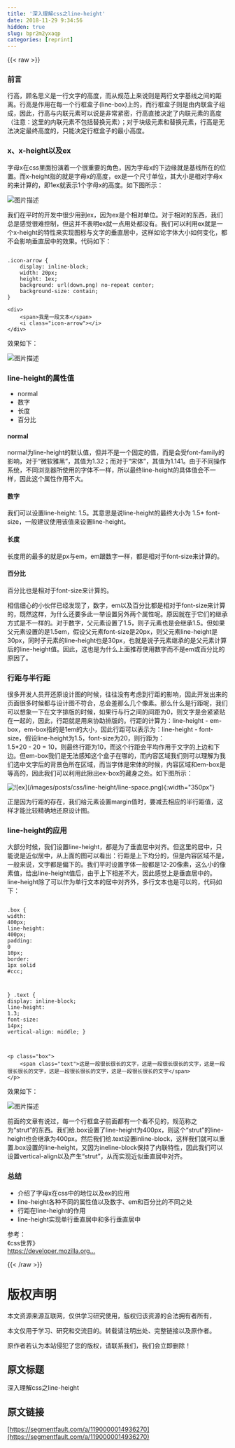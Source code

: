 ```yaml
---
title: '深入理解css之line-height' 
date: 2018-11-29 9:34:56
hidden: true
slug: bpr2m2yxaqp
categories: [reprint]
---
```


{{< raw >}}

                    
<h3 id="articleHeader0">前言</h3>
<p>行高，顾名思义是一行文字的高度，而从规范上来说则是两行文字基线之间的距离。行高是作用在每一个行框盒子(line-box)上的，而行框盒子则是由内联盒子组成，因此，行高与内联元素可以说是非常紧密，行高直接决定了内联元素的高度（注意：这里的内联元素不包括替换元素）；对于块级元素和替换元素，行高是无法决定最终高度的，只能决定行框盒子的最小高度。</p>
<h3 id="articleHeader1">x、x-height以及ex</h3>
<p>字母x在css里面扮演着一个很重要的角色，因为字母x的下边缘就是基线所在的位置。而x-height指的就是字母x的高度，ex是一个尺寸单位，其大小是相对字母x的来计算的，即1ex就表示1个字母x的高度。如下图所示：</p>
<p><span class="img-wrap"><img data-src="/img/bVbaPLE?w=604&amp;h=180" src="https://static.alili.tech/img/bVbaPLE?w=604&amp;h=180" alt="图片描述" title="图片描述" style="cursor: pointer; display: inline;"></span></p>
<p>我们在平时的开发中很少用到ex，因为ex是个相对单位。对于相对的东西，我们总是感觉很难控制，但这并不表明ex就一点用处都没有。我们可以利用ex就是一个x-height的特性来实现图标与文字的垂直居中，这样如论字体大小如何变化，都不会影响垂直居中的效果。代码如下：</p>
<div class="widget-codetool" style="display:none;">
      <div class="widget-codetool--inner">
      <span class="selectCode code-tool" data-toggle="tooltip" data-placement="top" title="" data-original-title="全选"></span>
      <span type="button" class="copyCode code-tool" data-toggle="tooltip" data-placement="top" data-clipboard-text="
.icon-arrow {
    display: inline-block;
    width: 20px;
    height: 1ex;
    background: url(down.png) no-repeat center;
    background-size: contain;
}
" title="" data-original-title="复制"></span>
      <span type="button" class="saveToNote code-tool" data-toggle="tooltip" data-placement="top" title="" data-original-title="放进笔记"></span>
      </div>
      </div><pre class="css hljs"><code class="css">
<span class="hljs-selector-class">.icon-arrow</span> {
    <span class="hljs-attribute">display</span>: inline-block;
    <span class="hljs-attribute">width</span>: <span class="hljs-number">20px</span>;
    <span class="hljs-attribute">height</span>: <span class="hljs-number">1ex</span>;
    <span class="hljs-attribute">background</span>: <span class="hljs-built_in">url</span>(down.png) no-repeat center;
    <span class="hljs-attribute">background-size</span>: contain;
}
</code></pre>
<div class="widget-codetool" style="display:none;">
      <div class="widget-codetool--inner">
      <span class="selectCode code-tool" data-toggle="tooltip" data-placement="top" title="" data-original-title="全选"></span>
      <span type="button" class="copyCode code-tool" data-toggle="tooltip" data-placement="top" data-clipboard-text="<div>
    <span>我是一段文本</span>
    <i class=&quot;icon-arrow&quot;></i>
</div>" title="" data-original-title="复制"></span>
      <span type="button" class="saveToNote code-tool" data-toggle="tooltip" data-placement="top" title="" data-original-title="放进笔记"></span>
      </div>
      </div><pre class="xml hljs"><code class="html"><span class="hljs-tag">&lt;<span class="hljs-name">div</span>&gt;</span>
    <span class="hljs-tag">&lt;<span class="hljs-name">span</span>&gt;</span>我是一段文本<span class="hljs-tag">&lt;/<span class="hljs-name">span</span>&gt;</span>
    <span class="hljs-tag">&lt;<span class="hljs-name">i</span> <span class="hljs-attr">class</span>=<span class="hljs-string">"icon-arrow"</span>&gt;</span><span class="hljs-tag">&lt;/<span class="hljs-name">i</span>&gt;</span>
<span class="hljs-tag">&lt;/<span class="hljs-name">div</span>&gt;</span></code></pre>
<p>效果如下：</p>
<p><span class="img-wrap"><img data-src="/img/bVbaPLF?w=246&amp;h=58" src="https://static.alili.tech/img/bVbaPLF?w=246&amp;h=58" alt="图片描述" title="图片描述" style="cursor: pointer; display: inline;"></span></p>
<h3 id="articleHeader2">line-height的属性值</h3>
<ul>
<li>normal</li>
<li>数字</li>
<li>长度</li>
<li>百分比</li>
</ul>
<h4>normal</h4>
<p>normal为line-height的默认值，但并不是一个固定的值，而是会受font-family的影响，对于“微软雅黑”，其值为1.32；而对于“宋体”，其值为1.141。由于不同操作系统，不同浏览器所使用的字体不一样，所以最终line-height的具体值会不一样，因此这个属性作用不大。</p>
<h4>数字</h4>
<p>我们可以设置line-height: 1.5。其意思是说line-height的最终大小为 1.5* font-size，一般建议使用该值来设置line-height。</p>
<h4>长度</h4>
<p>长度用的最多的就是px与em，em跟数字一样，都是相对于font-size来计算的。</p>
<h4>百分比</h4>
<p>百分比也是相对于font-size来计算的。</p>
<p>相信细心的小伙伴已经发现了，数字，em以及百分比都是相对于font-size来计算的，既然这样，为什么还要多此一举设置另外两个属性呢。原因就在于它们的继承方式是不一样的。对于数字，父元素设置了1.5，则子元素也是会继承1.5。但如果父元素设置的是1.5em，假设父元素font-size是20px，则父元素line-height是30px，同时子元素的line-height也是30px，也就是说子元素继承的是父元素计算后的line-height值。因此，这也是为什么上面推荐使用数字而不是em或百分比的原因了。</p>
<h3 id="articleHeader3">行距与半行距</h3>
<p>很多开发人员开还原设计图的时候，往往没有考虑到行距的影响，因此开发出来的页面很多时候都与设计图不符合，总会差那么几个像素。那么什么是行距呢，我们可以想象一下在文字排版的时候，如果行与行之间的间距为0，则文字是会紧紧贴在一起的，因此，行距就是用来协助排版的。行距的计算为：line-height - em-box，em-box指的是1em的大小，因此行距可以表示为：line-height - font-size，假设line-height为1.5，font-size为20，则行距为：<br>1.5*20 - 20 = 10，则最终行距为10，而这个行距会平均作用于文字的上边和下边。但em-box我们是无法感知这个盒子在哪的，而内容区域我们则可以理解为我们选中文字后的背景色所在区域，而当字体是宋体的时候，内容区域和em-box是等高的，因此我们可以利用此揪出ex-box的藏身之处。如下图所示：</p>
<p><span class="img-wrap"><img data-src="/img/bVbaPLG?w=752&amp;h=376" src="https://static.alili.tech/img/bVbaPLG?w=752&amp;h=376" alt="![ex](/images/posts/css/line-height/line-space.png){:width=&quot;350px&quot;}" title="![ex](/images/posts/css/line-height/line-space.png){:width=&quot;350px&quot;}" style="cursor: pointer; display: inline;"></span></p>
<p>正是因为行距的存在，我们给元素设置margin值时，要减去相应的半行距值，这样才能比较精确地还原设计图。</p>
<h3 id="articleHeader4">line-height的应用</h3>
<p>大部分时候，我们设置line-height，都是为了垂直居中对齐。但这里的居中，只能说是近似居中，从上面的图可以看出：行距是上下均分的，但是内容区域不是，一般来说，文字都是偏下的。我们平时设置字体一般都是12-20像素，这么小的像素值，给出line-height值后，由于上下相差不大，因此感觉上是垂直居中的。line-height除了可以作为单行文本的居中对齐外，多行文本也是可以的，代码如下：</p>
<div class="widget-codetool" style="display:none;">
      <div class="widget-codetool--inner">
      <span class="selectCode code-tool" data-toggle="tooltip" data-placement="top" title="" data-original-title="全选"></span>
      <span type="button" class="copyCode code-tool" data-toggle="tooltip" data-placement="top" data-clipboard-text="
.box {
    width: 400px;
    line-height: 400px;
    padding: 0 10px;
    border: 1px solid #ccc;

}
.text {
    display: inline-block;
    line-height: 1.3;
    font-size: 14px;
    vertical-align: middle;
}
" title="" data-original-title="复制"></span>
      <span type="button" class="saveToNote code-tool" data-toggle="tooltip" data-placement="top" title="" data-original-title="放进笔记"></span>
      </div>
      </div><pre class="css hljs"><code class="css">
<span class="hljs-selector-class">.box</span> {
    <span class="hljs-attribute">width</span>: <span class="hljs-number">400px</span>;
    <span class="hljs-attribute">line-height</span>: <span class="hljs-number">400px</span>;
    <span class="hljs-attribute">padding</span>: <span class="hljs-number">0</span> <span class="hljs-number">10px</span>;
    <span class="hljs-attribute">border</span>: <span class="hljs-number">1px</span> solid <span class="hljs-number">#ccc</span>;

}
<span class="hljs-selector-class">.text</span> {
    <span class="hljs-attribute">display</span>: inline-block;
    <span class="hljs-attribute">line-height</span>: <span class="hljs-number">1.3</span>;
    <span class="hljs-attribute">font-size</span>: <span class="hljs-number">14px</span>;
    <span class="hljs-attribute">vertical-align</span>: middle;
}
</code></pre>
<div class="widget-codetool" style="display:none;">
      <div class="widget-codetool--inner">
      <span class="selectCode code-tool" data-toggle="tooltip" data-placement="top" title="" data-original-title="全选"></span>
      <span type="button" class="copyCode code-tool" data-toggle="tooltip" data-placement="top" data-clipboard-text="
<p class=&quot;box&quot;>
    <span class=&quot;text&quot;>这是一段很长很长的文字，这是一段很长很长的文字，这是一段很长很长的文字，这是一段很长很长的文字，这是一段很长很长的文字</span>
</p>
" title="" data-original-title="复制"></span>
      <span type="button" class="saveToNote code-tool" data-toggle="tooltip" data-placement="top" title="" data-original-title="放进笔记"></span>
      </div>
      </div><pre class="xml hljs"><code class="html">
<span class="hljs-tag">&lt;<span class="hljs-name">p</span> <span class="hljs-attr">class</span>=<span class="hljs-string">"box"</span>&gt;</span>
    <span class="hljs-tag">&lt;<span class="hljs-name">span</span> <span class="hljs-attr">class</span>=<span class="hljs-string">"text"</span>&gt;</span>这是一段很长很长的文字，这是一段很长很长的文字，这是一段很长很长的文字，这是一段很长很长的文字，这是一段很长很长的文字<span class="hljs-tag">&lt;/<span class="hljs-name">span</span>&gt;</span>
<span class="hljs-tag">&lt;/<span class="hljs-name">p</span>&gt;</span>
</code></pre>
<p>效果如下：</p>
<p><span class="img-wrap"><img data-src="/img/bVbaPLH?w=870&amp;h=848" src="https://static.alili.tech/img/bVbaPLH?w=870&amp;h=848" alt="图片描述" title="图片描述" style="cursor: pointer; display: inline;"></span></p>
<p>前面的文章有说过，每一个行框盒子前面都有一个看不见的，规范称之为“strut”的东西。我们给.box设置了line-height为400px，则这个“strut”的line-height也会继承为400px。然后我们给.text设置inline-block，这样我们就可以重置.box设置的line-height，又因为ineline-block保持了内联特性，因此我们可以设置vertical-align以及产生“strut”，从而实现近似垂直居中对齐。</p>
<h3 id="articleHeader5">总结</h3>
<ul>
<li>介绍了字母x在css中的地位以及ex的应用</li>
<li>line-height各种不同的属性值以及数字、em和百分比的不同之处</li>
<li>行距在line-height的作用</li>
<li>line-height实现单行垂直居中和多行垂直居中</li>
</ul>
<p>参考：<br>《css世界》<br><a href="https://developer.mozilla.org/zh-CN/docs/Web/CSS/line-height" rel="nofollow noreferrer" target="_blank"></a><a href="https://developer.mozilla.org/zh-CN/docs/Web/CSS/line-height" rel="nofollow noreferrer" target="_blank">https://developer.mozilla.org...</a></p>

                
{{< /raw >}}

# 版权声明
本文资源来源互联网，仅供学习研究使用，版权归该资源的合法拥有者所有，

本文仅用于学习、研究和交流目的。转载请注明出处、完整链接以及原作者。

原作者若认为本站侵犯了您的版权，请联系我们，我们会立即删除！

## 原文标题
深入理解css之line-height

## 原文链接
[https://segmentfault.com/a/1190000014936270](https://segmentfault.com/a/1190000014936270)

